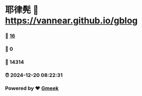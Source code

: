 # 耶律髡 :link: https://vannear.github.io/gblog 
### :page_facing_up: [16](https://vannear.github.io/gblog/tag.html) 
### :speech_balloon: 0 
### :hibiscus: 14314 
### :alarm_clock: 2024-12-20 08:22:31 
### Powered by :heart: [Gmeek](https://github.com/Meekdai/Gmeek)
